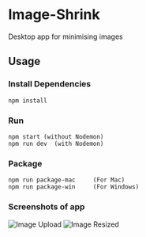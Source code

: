 # Image-Shrink
Desktop app for minimising images

## Usage

### Install Dependencies

```
npm install
```

### Run

```
npm start (without Nodemon)
npm run dev  (with Nodemon)
```

### Package

```
npm run package-mac     (For Mac)
npm run package-win     (For Windows)
```

### Screenshots of app
![Image Upload](https://user-images.githubusercontent.com/47039016/127479861-24d09d53-9aec-4fe4-804a-3c7a6b4cb8a5.png)
![Image Resized](https://user-images.githubusercontent.com/47039016/127479881-d2b7c8e1-70f7-4da1-a8eb-ec44f955eff7.png)

